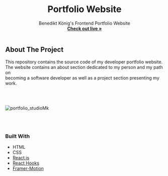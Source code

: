 

<h1 font-family="san-serif"  align="center">Portfolio Website</h1>

  <p align="center">
    Benedikt König's Frontend Portfolio Website
    <br />
    <a href="https://benediktkoenig.com"><strong>Check out live »</strong></a>
    <br />
    <br />
    
  </p>
</div>




<!-- ABOUT THE PROJECT -->
## About The Project



This repository contains the source code of my developer portfolio website.
<br/>
The website contains an about section dedicated to my person and my path on 
<br/> 
becoming a software developer as well as a project section presenting my work. 

<br/>
<br/>   

![portfolio_studioMk](https://user-images.githubusercontent.com/64101761/138569968-5adcb708-b95b-42cb-aa0f-93adb2c35d4d.jpg)


<br/>   
<br/>





### Built With


* HTML
* CSS
* [React.js](https://reactjs.org/)
* [React Hooks](https://reactjs.org/docs/hooks-intro.html)
* [Framer-Motion](https://www.framer.com/docs/animation/)
